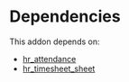 # Dependencies

This addon depends on:

- [hr_attendance](https://github.com/bringout/oca-ocb-hr/tree/417ca4f968fa38a2bd44dee27c7f5d9f1591d720/odoo-bringout-oca-ocb-hr_attendance)
- [hr_timesheet_sheet](https://github.com/bringout/oca-mrp)
